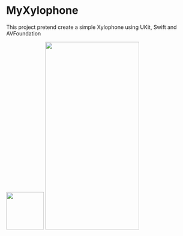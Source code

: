 # MyXylophone
This project pretend create a simple Xylophone using UKit, Swift and AVFoundation

<img src = "https://user-images.githubusercontent.com/26680389/201730475-d0172a19-6731-4c20-987e-5f61b6b19326.png"  width="100" height="100" />



<img src = "https://user-images.githubusercontent.com/26680389/201730420-94715d15-8c67-4987-b86f-74a1070294af.png"  width="250" height="500" />

